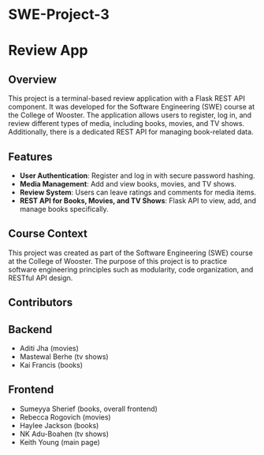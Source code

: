 # SWE-Project-3
# Review App

## Overview
This project is a terminal-based review application with a Flask REST API component. It was developed for the Software Engineering (SWE) course at the College of Wooster. The application allows users to register, log in, and review different types of media, including books, movies, and TV shows. Additionally, there is a dedicated REST API for managing book-related data.

## Features
- **User Authentication**: Register and log in with secure password hashing.
- **Media Management**: Add and view books, movies, and TV shows.
- **Review System**: Users can leave ratings and comments for media items.
- **REST API for Books, Movies, and TV Shows**: Flask API to view, add, and manage books specifically.

## Course Context
This project was created as part of the Software Engineering (SWE) course at the College of Wooster. The purpose of this project is to practice software engineering principles such as modularity, code organization, and RESTful API design.

 ## Contributors
  ## Backend
  - Aditi Jha (movies)
  - Mastewal Berhe (tv shows)
  - Kai Francis (books)
  ## Frontend
  - Sumeyya Sherief (books, overall frontend)
  - Rebecca Rogovich (movies)
  - Haylee Jackson (books)
  - NK Adu-Boahen (tv shows)
  - Keith Young (main page)
